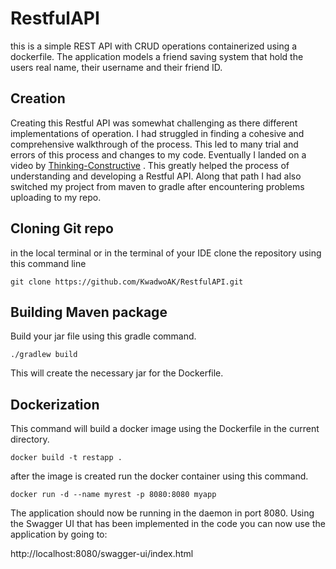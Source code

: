 # RestfulAPI
this is a simple REST API with CRUD operations containerized using a dockerfile. The application models a friend saving system that hold the users real name, their username and their friend ID.


## Creation
Creating this Restful API was somewhat challenging as there different implementations of operation. I had struggled in finding a cohesive and comprehensive walkthrough of the process. This led to many trial and errors of this process and changes to my code. Eventually I landed on a video by [Thinking-Constructive](https://www.youtube.com/@ThinkConstructivehttps://www.youtube.com/@ThinkConstructive) . This greatly helped the process of understanding and developing a Restful API. Along that path I had also switched my project from maven to gradle after encountering problems uploading to my repo.

## Cloning Git repo
in the local terminal or in the terminal of your IDE clone the repository using this command line
```
git clone https://github.com/KwadwoAK/RestfulAPI.git
```

## Building Maven package
Build your jar file using this gradle command.
```
./gradlew build 
```
This will create the necessary jar for the Dockerfile. 

## Dockerization
This command will build a docker image using the Dockerfile in the current directory.
```
docker build -t restapp .
```

after the image is created run the docker container using this command.
```
docker run -d --name myrest -p 8080:8080 myapp
```

The application should now be running in the daemon in port 8080. Using the Swagger UI that has been implemented in the code you can now use the application by going to:

http://localhost:8080/swagger-ui/index.html 


